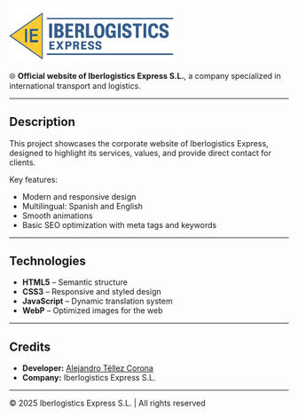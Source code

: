 <img src="img/logo-iberlogistics-express.webp" alt="Image description" width="300">

🌐 **Official website of Iberlogistics Express S.L.**, a company specialized in international transport and logistics.

---

## Description
This project showcases the corporate website of Iberlogistics Express, designed to highlight its services, values, and provide direct contact for clients.  

Key features:
- Modern and responsive design
- Multilingual: Spanish and English
- Smooth animations
- Basic SEO optimization with meta tags and keywords

---

## Technologies

- **HTML5** – Semantic structure
- **CSS3** – Responsive and styled design
- **JavaScript** – Dynamic translation system
- **WebP** – Optimized images for the web

---

## Credits

- **Developer:** [Alejandro Téllez Corona](https://www.linkedin.com/in/alejandrotellezcorona/)  
- **Company:** Iberlogistics Express S.L.  

---

© 2025 Iberlogistics Express S.L. | All rights reserved